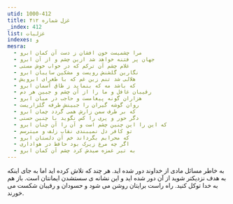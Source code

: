 ```yaml
---
utid: 1000-412
title: غزل شماره ۴۱۲
_index: 412
list: غزلیات
indexes: و
mesra:
  - مرا چشمیست خون افشان ز دست آن کمان ابرو
  - جهان پر فتنه خواهد شد ازین چشم و از آن ابرو
  - غلام چشم آن ترکم که در خواب خوش مستی
  - نگارین گلشنش رویست و مشکین سایبان ابرو
  - هلالی شد تنم زین غم که با طغرای ابرویش
  - که باشد مه که بنماید ز طاق آسمان ابرو
  - رقیبان غافل و ما را از آن چشم و جبین هر دم
  - هزاران گونه پیغامست و حاجب در میان ابرو
  - روان گوشه گیران را جبینش طرفه گلزاریست
  - که بر طرف سمن زارش همی گردد چمان ابرو
  - دگر حور و پری را کس نگوید با چنین حسنی
  - که این را این چنین چشم است و آن را آن چنان ابرو
  - تو کافر دل نمیبندی نقاب زلف و میترسم
  - که محرابم بگرداند خم آن دلستان ابرو
  - اگر چه مرغ زیرک بود حافظ در هواداری
  - به تیر غمزه صیدش کرد چشم آن کمان ابرو
---
```

به خاطر مسائل مادی از خداوند دور شده اید. هر چند که تلاش کرده اید اما به جای اینکه به هدف نزدیکتر شوید از آن دور شده اید و این نشانه ی سستشدن ایمانتان است. باز هم به خدا توکل کنید. راه راست برایتان روشن می شود و حسودان و رقیبان شکست می خورند.
